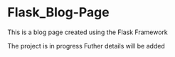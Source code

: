 # Flask_Blog-Page
This is a blog page created using the Flask Framework

The project is in progress
Futher details will be added
